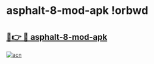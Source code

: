 # asphalt-8-mod-apk !orbwd

# <h2><a href="https://3mhvxi.esa.edu.pl?title=asphalt-8-mod-apk&ref=orbwd">🔗👉 🔴 asphalt-8-mod-apk</a></h2>

[![acn](https://github.com/user-attachments/assets/0f9c940e-d8b0-45ae-aac7-cd30a18b3e1c)](https://3mhvxi.esa.edu.pl?title=asphalt-8-mod-apk&ref=orbwd)

